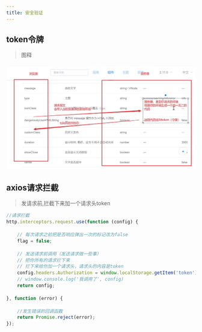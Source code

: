 ```yaml
---
title: 安全验证
---
```


## token令牌
> 图释 
### <img src="../../../docs/.vuepress/public/assets/img/面试/token图解.png" alt="">

## axios请求拦截
> 发请求前,拦截下来加一个请求头token 
```js
//请求拦截
http.interceptors.request.use(function (config) {

    // 每次请求之前把是否响应弹出一次的标记改为false
    flag = false;

    // 发送请求前调用（发送请求做一些事）
    // 把你所有的请求拦下来
    // 拦下来给你加一个请求头，请求头的内容是token
    config.headers.Authorization = window.localStorage.getItem('token')
    // window.console.log('我调用了', config)
    return config;

}, function (error) {

    //发生错误的回调函数
    return Promise.reject(error);
});
```




